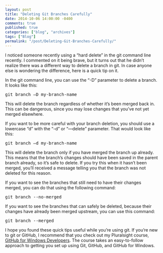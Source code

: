 ```yaml
---
layout: post
title: "Deleting Git Branches Carefully"
date: 2014-10-06 14:00:00 -0400
comments: true
published: true
categories: ["blog", "archives"]
tags: ["Blog"]
permalink: "/post/Deleting-Git-Branches-Carefully/"
---
```

<!-- more -->



<p>I noticed someone recently using a “hard delete” in the git command line recently. I commented on it being brave, but it turns out that he didn’t realize there was a different way to delete a branch in git. In case anyone else is wondering the difference, here is a quick tip on it.</p> <p>In the git command line, you can use the “-D” parameter to delete a branch. It looks like this:</p><pre class="brush: ps;">git branch –D my-branch-name
</pre>
<p>This will delete the branch regardless of whether it’s been merged back in. This can be dangerous, since you may lose changes that you’ve not yet merged elsewhere.</p>
<p>If you want to be more careful with your branch deletion, you should use a lowercase “d” with the “-d” or “—delete” parameter. That would look like this:</p><pre class="brush: ps;">git branch –d my-branch-name
</pre>
<p>This will delete the branch only if you have merged the branch up already. This means that the branch’s changes should have been saved in the parent branch already, so it’s safe to delete. If you try this when it hasn’t been merged, you’ll received a message telling you that the branch was not deleted for this reason.</p>
<p>If you want to see the branches that still need to have their changes merged, you can do that using the following command:</p><pre class="brush: ps;">git branch --no-merged
</pre>
<p>If you want to see the branches that can safely be deleted, because their changes have already been merged upstream, you can use this command:</p><pre class="brush: ps;">git branch --merged
</pre>
<p>I hope you found these quick tips useful while you’re using git. If you’re new to git or GitHub, I recommend that you check out my Pluralsight course, <a href="http://www.pluralsight.com/courses/github-windows-developers" target="_blank">GitHub for Windows Developers</a>. The course takes an easy-to-follow approach to getting you set up using Git, GitHub, and GitHub for Windows.</p>
